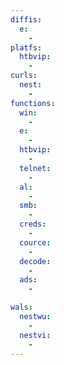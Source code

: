 ```yaml
---
diffis:
  e:
    -
platfs:
  htbvip:
    -
curls:
  nest:
    -
functions:
  win:
    -
  e:
    -
  htbvip:
    -
  telnet:
    -
  al:
    -
  smb:
    -
  creds:
    -
  cource:
    -
  decode:
    -
  ads:
    -

wals:
  nestwu:
    -
  nestvi:
    -
---
```

